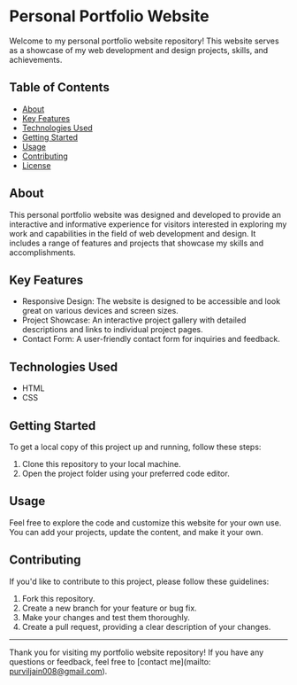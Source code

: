# Personal Portfolio Website

Welcome to my personal portfolio website repository! This website serves as a showcase of my web development and design projects, skills, and achievements.

## Table of Contents
- [About](#about)
- [Key Features](#key-features)
- [Technologies Used](#technologies-used)
- [Getting Started](#getting-started)
- [Usage](#usage)
- [Contributing](#contributing)
- [License](#license)

## About

This personal portfolio website was designed and developed to provide an interactive and informative experience for visitors interested in exploring my work and capabilities in the field of web development and design. It includes a range of features and projects that showcase my skills and accomplishments.

## Key Features

- Responsive Design: The website is designed to be accessible and look great on various devices and screen sizes.
- Project Showcase: An interactive project gallery with detailed descriptions and links to individual project pages.
- Contact Form: A user-friendly contact form for inquiries and feedback.

## Technologies Used

- HTML
- CSS

## Getting Started

To get a local copy of this project up and running, follow these steps:

1. Clone this repository to your local machine.
2. Open the project folder using your preferred code editor.

## Usage

Feel free to explore the code and customize this website for your own use. You can add your projects, update the content, and make it your own.

## Contributing

If you'd like to contribute to this project, please follow these guidelines:

1. Fork this repository.
2. Create a new branch for your feature or bug fix.
3. Make your changes and test them thoroughly.
4. Create a pull request, providing a clear description of your changes.

---

Thank you for visiting my portfolio website repository! If you have any questions or feedback, feel free to [contact me](mailto: purviljain008@gmail.com).
